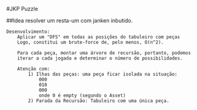 #JKP Puzzle

##Idea
    resolver um resta-um com janken inbutido.

    Desenvolvimento:
        Aplicar um "DFS" em todas as posições do tabuleiro com peças
        Logo, constitui um brute-force de, pelo menos, O(n^2).

        Para cada peça, montar uma árvore de recursão, portanto, podemos
        iterar a cada jogada e determinar o número de possibilidades.

        Atenção com:
            1) Ilhas das peças: uma peça ficar isolada na situação:
                000
                010
                000
                onde 0 é empty (segundo o Asset)
            2) Parada da Recursão: Tabuleiro com uma única peça.
